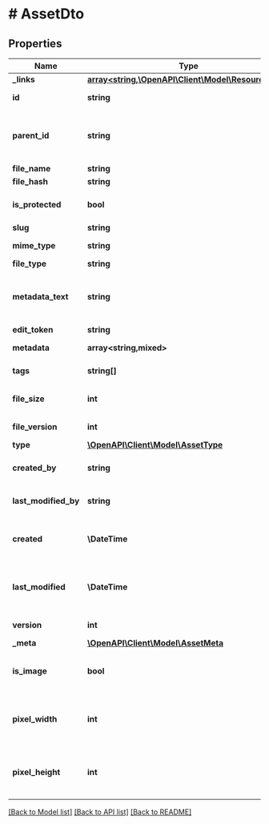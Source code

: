 # # AssetDto

## Properties

Name | Type | Description | Notes
------------ | ------------- | ------------- | -------------
**_links** | [**array<string,\OpenAPI\Client\Model\ResourceLink>**](ResourceLink.md) | The links. |
**id** | **string** | The ID of the asset. |
**parent_id** | **string** | The ID of the parent folder. Empty for files without parent. |
**file_name** | **string** | The file name. |
**file_hash** | **string** | The file hash. | [optional]
**is_protected** | **bool** | True, when the asset is not public. |
**slug** | **string** | The slug. |
**mime_type** | **string** | The mime type. |
**file_type** | **string** | The file type. |
**metadata_text** | **string** | The formatted text representation of the metadata. |
**edit_token** | **string** | The UI token. | [optional]
**metadata** | **array<string,mixed>** | The asset metadata. |
**tags** | **string[]** | The asset tags. | [optional]
**file_size** | **int** | The size of the file in bytes. |
**file_version** | **int** | The version of the file. |
**type** | [**\OpenAPI\Client\Model\AssetType**](AssetType.md) |  |
**created_by** | **string** | The user that has created the schema. |
**last_modified_by** | **string** | The user that has updated the asset. |
**created** | **\DateTime** | The date and time when the asset has been created. |
**last_modified** | **\DateTime** | The date and time when the asset has been modified last. |
**version** | **int** | The version of the asset. |
**_meta** | [**\OpenAPI\Client\Model\AssetMeta**](AssetMeta.md) |  | [optional]
**is_image** | **bool** | Determines of the created file is an image. |
**pixel_width** | **int** | The width of the image in pixels if the asset is an image. | [optional]
**pixel_height** | **int** | The height of the image in pixels if the asset is an image. | [optional]

[[Back to Model list]](../../README.md#models) [[Back to API list]](../../README.md#endpoints) [[Back to README]](../../README.md)
